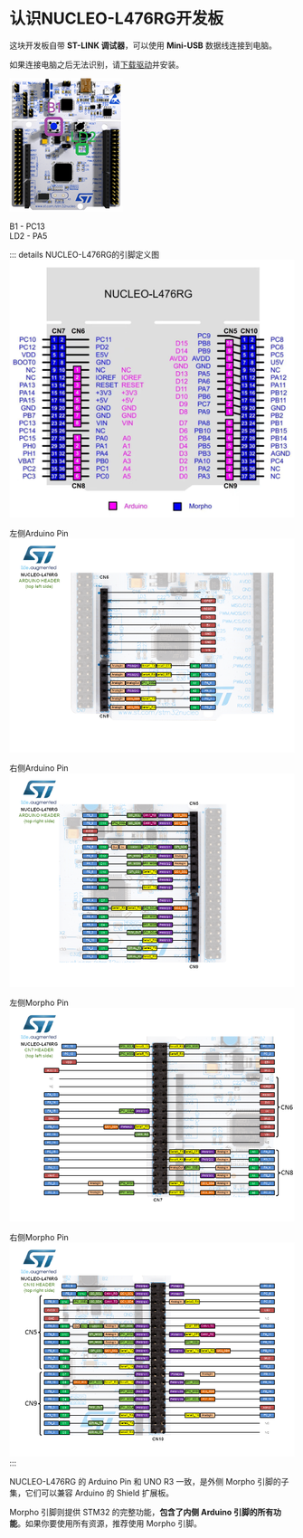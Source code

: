 # 认识NUCLEO-L476RG开发板

这块开发板自带 **ST-LINK 调试器**，可以使用 **Mini-USB** 数据线连接到电脑。

如果连接电脑之后无法识别，请[下载驱动](https://www.st.com/en/development-tools/stsw-link009.html)并安装。


![NUCLEO-L476RG开发板](../res/images/NUCLEO-L476RG.jpg)

B1 - PC13  
LD2 - PA5

::: details NUCLEO-L476RG的引脚定义图
![NUCLEO-L476RG的引脚图](../res/images/nucleo_l476rg_pins.jpg)

左侧Arduino Pin
![nucleo_l476rg_arduino_left](../res/images/nucleo_l476rg_arduino_left.png)

右侧Arduino Pin
![nucleo_l476rg_arduino_right](../res/images/nucleo_l476rg_arduino_right.png)

左侧Morpho Pin
![nucleo_l476rg_morpho_left](../res/images/nucleo_l476rg_morpho_left.png)

右侧Morpho Pin
![nucleo_l476rg_morpho_right](../res/images/nucleo_l476rg_morpho_right.png)
:::

NUCLEO-L476RG 的 Arduino Pin 和 UNO R3 一致，是外侧 Morpho 引脚的子集，它们可以兼容 Arduino 的 Shield 扩展板。

Morpho 引脚则提供 STM32 的完整功能，**包含了内侧 Arduino 引脚的所有功能**。如果你要使用所有资源，推荐使用 Morpho 引脚。
